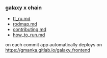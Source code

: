 ### galaxy x chain

- [tt_ru.md](docs/tt_ru.md)
- [rodmap.md](docs/roadmap.md)
- [contributing.md](docs/contributing.md)
- [how_to_run.md](docs/how_to_run.md)

on each commit app automatically deploys on https://gmanka.gitlab.io/galaxy_frontend
